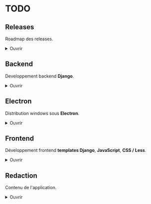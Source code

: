 # TODO


## Releases 
Roadmap des releases.

<details>
<summary>Ouvrir</summary>


### **RELEASE 1.0.0** : Distribution public
Sortie de la version *RELEASE 1.0.0*
- [ ] S'assurer que les fonctions principales n'aient plus de bugs

### **BETA 0.9.1** : Résolution des problèmes lié à l'utilisation
Résoudre les problèmes liés à l'utilisation
- [ ] Faire une cinquantaine de guides

### **BETA 0.9.0** : Test d'utilisation de l'application
Démonstration d'utilisation, experience utilisateur.
- [ ] Faire une cinquantaine de guides

### **BETA 0.8.1** : Résolution des problèmes d'installation
Résoudre les problèmes liés à l'installation
- [ ] Faire en sorte que le script d'installation marche à tous les coups : [Installation de NodeJS](https://github.com/AnthoB-Dev/GPODofus3/issues/1)
- [ ] Résoudre les *issues* repérés : [Issues](https://github.com/AnthoB-Dev/GPODofus3/issues)

### **BETA 0.8.0** : Test d'installation
- Régler les problèmes suivant en priorité:
    - [x] S'assurer que lors de la fermeture de l'app via la X le terminal s'arrête (à vérif lorsqu'il y aura le .exe)
    - [x] Faire en sorte que le *validateAll* lors du dernier succès du guide reste sur le dernier succès (probablement doublon avec la ligne de dessus) 
    - [x] Résoudre *Electron Security Warning (Insecure Content-Security-Policy)*
    - [x] L'arrivée sur le guide 4 "**A travers le Krosmoz**" redirige vers */app/guide/4/quests/164/* 
    - [x] L'arrivée sur le guide 169 "**Donjon : Nid du Kwakwa**" redirige vers */app/guide/169/quests/166/*
        Au chargement, les succès sont visiblent puis disparaissent, puis dans la réponse aucune traces de la frame "frame_quests"; Je n'ai d'ailleurs plus de redirection, juste du content missing lors de la disparition
    - [x] Mettre en place la sauvegarde du dernier achievement vu lors des cliques sur ces derniers (Ne sauvegarde que le premier du guide actuellement)
</details>


## Backend
Developpement backend **Django**.

<details>
<summary>Ouvrir</summary>

### Développer :

- Optimiser le code
    - [ ] Reduire le nombre de redondance et de code inutile
    - [x] Revoir les turbo frames
        - [x] frame_main
        - [x] frame_guides
        - [x] frame_quests
        - [x] quest_frame_achievement_title
        - [x] quest_frame_id
        - [x] frame_objectives
        - [x] frame_achievements
- [ ] Supprimer *LastSession*, rajouter un champ *is_last_seen* dans *GuideAchievement* pour sauvegarder l'achievement qui a été vu en dernier dans ce guide.
- [ ] Revoir le fonctionnement du *selected_achievement* dans ma view *guide_detail*   
    - Definir la valeur de *selected_achievement* grâce au champ *is_last_seen* de *GuideAchievement*
- [ ] Enlever tout ce qui concerne le *achievement_id* dans guide_detail
    - Actuellement ne rentre jamais dans le if achievement_id puisque la view ne le reçois jamais, c'est traité ailleurs
- [ ] Ajouter un toggle pour l'alignement, le mettre en storage.
    - Mettre en place la logique de visibilité des guides selon l'alignement
- [ ] Mettre en place expect_capture (sur donjon ?)
- [x] Mettre en place la sauvegarde du dernier achievement vu lors des cliques sur ces derniers (Ne sauvegarde que le premier du guide actuellement)
- [x] Créer une fonction pour les navs et les enlever de *guide_detail*
- [x] Finir le peuplement des quêtes dans achievements.json
- [x] Peupler la BDD avec le contenu de achievements.json
- [x] Peupler la BDD avec le contenu de guides.json
- [x] Créer un model "dungeon"
- [x] Penser la mise en place de la navigation.
- [x] Mettre en place Turbo
- [x] Mettre en place la navigation des guides.
- [x] Rendre les barres de navigation fonctionnels
- [x] Electron : actuellement l'ouverture de liens se fait avec une page electron. Je ne le veux pas.
- [x] Mettre en place les validation de quêtes
- [x] Mettre en place la bottom bar de Quêtes
- [x] Modifier les problêmes lié à _validAll_ qui ne peut pas enchainer les toggles (lié à la façon de render la view)
- [x] Mettre en place l'arrivée sur le dernier guide vu
- [x] Mettre en place l'arrivée sur le premier succès non à 100%

### Bogues :

- [ ] Par contre à présent, le toggleCompletion ne refresh pas auto le guide comme il le devrait.
    Les quêtes ne sont pas individuelle, comme j'ai utilisé une quête préalablement utilisée, elle est validée partout où elle est présente, ce qui n'est pas un problème en soit vu qu'un des seul cas de figure où ça aura lieu ce sera dans les différents guides tornades des donjons / tour du monde.
    Par contre, le refresh ne fonctionne que lorsque la quête est validée dans son succès initial
    - [ ] Guide 4 "**A travers le Krosmoz**"  
    - [ ] Guide 169 "**Donjon : Nid du Kwakwa**" 
- [ ] Problemes de "*content missing*" sur le succès "*Tout est en Ordre*" du guide "**Archipel de Valonia - Albuera**" (Vu qu'ici)
- [x] Problèmes à l'arrivée sur les guides 4 et 169
    Les problèmes de redirection puis de content missing étaients liés au fait que ces guides avaient des succès mais pas de quêtes associées.
- [x] Le titre du succès dans quêtes ne se met pas à jour lors des cliques sur un succès différent (c'était du JS enfaite)
</details>


## Electron 
Distribution windows sous **Electron**.

<details>
<summary>Ouvrir</summary>

### Développer :

- [ ] Le *validateAll* sur spam du bouton finit par ralentir un des processus, peut être le *clickNextAchievement*, ou peut être le render de quests    
- [ ] Ajouter un loading screen au lancer
- [ ] Faire en sorte de bien avoir le nom et l'icone de l'app dans le gestionnaire des tâches (peut être que le build résoudra le pb ?)
- [x] S'assurer que lors de la fermeture de l'app via la X le terminal s'arrête (à vérif lorsqu'il y aura le .exe)
- [x] Résoudre *Electron Security Warning (Insecure Content-Security-Policy)*
- [x] Regler les gros problèmes de mémoires avec *Electron* (c'était la vidéo)
</details>


## Frontend
Développement frontend **templates Django**, **JavaScript**, **CSS / Less**.

<details>
<summary>Ouvrir</summary>

### Développer :

- Optimiser le code 
    - [ ] Vérifier les events js
    - [ ] Améliorer l'accessibilité
        - [ ] Changer la plupart de mes ul / li en divs
        - [ ] Remplir le alt des images
        - [x] Aria label sur les liens
        - [x] Aria label sur les boutons
    - [x] Régler l'erreur *Form submission canceled because the form is not connected*
- [ ] Ajouter le passage au succès suivant lors de la validation manuelle des succès
- [ ] Empecher le *clickNextAchievement* lors de la *dévalidation*
- [ ] Remplacer le pourcentage de progression pour les guides car c'est relativement incompatible avec ma mise en pratique du guide
- [ ] Ajouter des eventlistener sur les fleches gauche et droite pour naviguer dans les *guides*
- [ ] Ajouter des eventlistener sur les fleches du haut et du bas pour naviguer avec la *topNav*
- [ ] Décider quoi faire des pseudo discord, mettre des liens ?
- [ ] Media queries
- [ ] Implémenter d'autres themes
    - [ ] Changer l'image background selon le thème
- [x] Faire en sorte que le *validateAll* lors du dernier succès du guide reste sur le dernier succès (probablement doublon avec la ligne de dessus) 
- [x] Terminer le front
- [x] Comprendre pourquoi #prevision n'existe pas dans les autres guides. (Mauvais format à la redaction)
- [x] Sur hover des succès : faire en sorte que le title prenne toute la hauteur + border radius right 8px
- [x] Update auto des borders selon la complétion
- [x] Update auto des pourcents selon la complétion
- [x] Peupler le front avec les données du back
- [x] Changer les checkbox en un bouton de validation
- [x] Faire le style du drop down de _topNav_
- [x] Mettre en place le passage au succès suivant après un _validateAll_ plutôt que de recliquer sur l'actuel
- [x] Rotate de 180 le caret de _topNav_ lorsque le drop est down
- [x] Enlever la video en background, elle se met à lag dans l'app Electron

### Bogues :

- [ ] Boucle infini d'ouverture de liens dans le navigateur lors de *openAll*
- [ ] *validateAll* envoie vers */app/guide/x/quests/x* lorsque c'est le dernier succès de la liste, et lors de *doubles click*
    - J'ai pu observer que les doubles click d'affilé sur *validateAll* cause le problème de manière casi certain.
    - Mais parfois un simple *validateAll* sur le dernier succès me fait la redirection.
- [ ] La topNav bug avec Electron, le toggleOpen galère
- [ ] Lorsque je selectionne un guide et que je refresh la page, la *topNav* ne revient pas sur le dernier guide vu (scrollIntoView *nav.js*) S:Stocker la pos ?
- [ ] Le *clickCurrentAchievement* lorsqu'il n'y a plus de *nextAchievement* ne fonctionne pas
- [ ] Le background du titre de l'achievement se perd lors du clique sur un achievement si plus de 2 quêtes sont complétés
- [ ] Valider puis dévalider une seule quête cause le même problême: le bouton _validateAll_ ne prends plus la dite quête en compte et valide toute les autres. Ce qui résulte en celle qui a été validée / dévalidée a rester dévalidée à moins de rappuyer sur le _validateAll_
- [x] Le titre du succès dans quêtes ne change pas suite au focus
- [x] Lorsque je valide toute les quêtes individuellement, le bouton _validateAll_ ne se met pas à jour et reste sur valider tout.
- [x] Refaire fonctionner la *topNav* qui est en partie cassé depuis le styling
- [x] Les event listener de click lorsque la _topNav_ est ouverte ne fonctionnent plus (pas?) pour fermer la nav
- Problèmes sur le premier chargement de la page qui ne prends pas le js en compte
    - [x] Le focus sur le premier succès non complété ne se fait pas lors de l'arrivée
    - [x] _validateAll_ ne fonctionne pas
</details>


## Redaction
Contenu de l'application.

<details>
<summary>Ouvrir</summary>

### Rédiger :

- [ ] Combiné les guides ayant pour objectif la complétion d'un donjon
- [ ] Définir les succès concernés sur chaque Guide (actuellement à "**A travers le Krosmoz**")
- [ ] Repenser la structure pour les succès Tour du monde et Tornade des donjons
- [ ] Faire le _README_ de l'app
</details>
